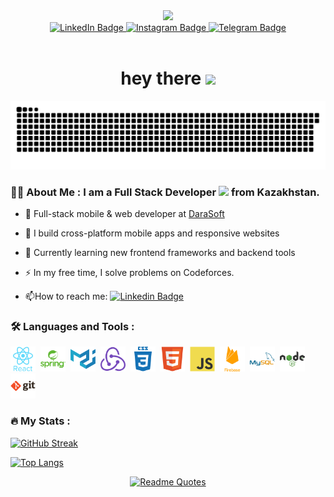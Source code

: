 <div id="header" align="center">
  <img src="https://media.giphy.com/media/v1.Y2lkPTc5MGI3NjExMHAzYzBkMGNkYTB2c3k4MXVoaXdvOHBqMmFtZ3BwdHAzejkwN3pnNSZlcD12MV9naWZzX3NlYXJjaCZjdD1n/szaTML0LZFAQa3do7Y/giphy.gif" width="100"/>

  <div id="badges">
    <a href="https://www.linkedin.com/in/olzhas1">
      <img src="https://img.shields.io/badge/LinkedIn-blue?style=for-the-badge&logo=LinkedIn&logoColor=white" alt="LinkedIn Badge"/>
    </a>
    <a href="https://www.instagram.com/olzhas_saduakhas">
      <img src="https://img.shields.io/badge/Instagram-purple?style=for-the-badge&logo=instagram&logoColor=white" alt="Instagram Badge"/>
    </a>
    <a href="https://t.me/ffalafel">
      <img src="https://img.shields.io/badge/Telegram-blue?style=for-the-badge&logo=telegram&logoColor=white" alt="Telegram Badge"/>
    </a>
  </div>

  <img src="https://komarev.com/ghpvc/?username=Tasherokk&style=flat-square&color=green" alt=""/>

  <h1>
    hey there
    <img src="https://media.giphy.com/media/hvRJCLFzcasrR4ia7z/giphy.gif" width="30px"/>
  </h1>
</div>

<div align="center">

  ![Snake animation](https://github.com/Tasherokk/Tasherokk/blob/output/github-contribution-grid-snake.svg)

</div>


### :man_technologist: About Me : I am a Full Stack Developer <img src="https://media.giphy.com/media/WUlplcMpOCEmTGBtBW/giphy.gif" width="30"> from Kazakhstan.
- :telescope: Full-stack mobile & web developer at [DaraSoft](#)

- :seedling: I build cross-platform mobile apps and responsive websites

- :maple_leaf: Currently learning new frontend frameworks and backend tools

- :zap: In my free time, I solve problems on Codeforces.

- :mailbox:How to reach me: [![Linkedin Badge](https://img.shields.io/badge/-olzhas-blue?style=flat&logo=Linkedin&logoColor=white)](https://www.linkedin.com/in/olzhas1)

### :hammer_and_wrench: Languages and Tools :
<div>
  <img src="https://github.com/devicons/devicon/blob/master/icons/react/react-original-wordmark.svg" title="React" alt="React" width="40" height="40"/>&nbsp;
  <img src="https://github.com/devicons/devicon/blob/master/icons/spring/spring-original-wordmark.svg" title="Spring" alt="Spring" width="40" height="40"/>&nbsp;
  <img src="https://github.com/devicons/devicon/blob/master/icons/materialui/materialui-original.svg" title="Material UI" alt="Material UI" width="40" height="40"/>&nbsp;
  <img src="https://github.com/devicons/devicon/blob/master/icons/redux/redux-original.svg" title="Redux" alt="Redux " width="40" height="40"/>&nbsp;
  <img src="https://github.com/devicons/devicon/blob/master/icons/css3/css3-plain-wordmark.svg"  title="CSS3" alt="CSS" width="40" height="40"/>&nbsp;
  <img src="https://github.com/devicons/devicon/blob/master/icons/html5/html5-original.svg" title="HTML5" alt="HTML" width="40" height="40"/>&nbsp;
  <img src="https://github.com/devicons/devicon/blob/master/icons/javascript/javascript-original.svg" title="JavaScript" alt="JavaScript" width="40" height="40"/>&nbsp;
  <img src="https://github.com/devicons/devicon/blob/master/icons/firebase/firebase-plain-wordmark.svg" title="Firebase" alt="Firebase" width="40" height="40"/>&nbsp;
  <img src="https://github.com/devicons/devicon/blob/master/icons/mysql/mysql-original-wordmark.svg" title="MySQL"  alt="MySQL" width="40" height="40"/>&nbsp;
  <img src="https://github.com/devicons/devicon/blob/master/icons/nodejs/nodejs-original-wordmark.svg" title="NodeJS" alt="NodeJS" width="40" height="40"/>&nbsp;
  <img src="https://github.com/devicons/devicon/blob/master/icons/git/git-original-wordmark.svg" title="Git" **alt="Git" width="40" height="40"/>
</div>

### :fire: My Stats :

[![GitHub Streak](http://github-readme-streak-stats.herokuapp.com?user=Tasherokk&theme=dark&mode=weekly)](https://git.io/streak-stats)

[![Top Langs](https://github-readme-stats.vercel.app/api/top-langs/?username=Tasherokk&layout=compact&theme=vision-friendly-dark)](https://github.com/anuraghazra/github-readme-stats)

<div align="center">

[![Readme Quotes](https://quotes-github-readme.vercel.app/api?quote=If%20it%20ain%27t%20broke%2C%20don%27t%20fix%20it.&type=vertical&theme=github_dark&authorColor=8ebc06&symbolColor=8ebc06)](https://github.com/piyushsuthar/github-readme-quotes)

</div>
